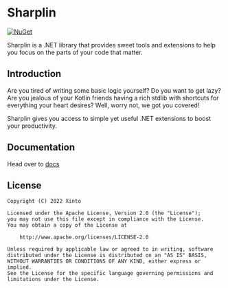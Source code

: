 ﻿# Sharplin
[![NuGet](https://img.shields.io/nuget/v/Xinto.Sharplin.svg)](https://www.nuget.org/packages/Xinto.Sharplin/)

Sharplin is a .NET library that provides sweet tools and extensions to help you focus on the parts of your code that matter.

Introduction
-----------
Are you tired of writing some basic logic yourself? Do you want to get lazy? Are you jealous of your Kotlin friends
having a rich stdlib with shortcuts for everything your heart desires? Well, worry not, we got you covered!

Sharplin gives you access to simple yet useful .NET extensions to boost your productivity.

Documentation
--------
Head over to [docs](Docs)

License
-------

```
Copyright (C) 2022 Xinto

Licensed under the Apache License, Version 2.0 (the "License");
you may not use this file except in compliance with the License.
You may obtain a copy of the License at

    http://www.apache.org/licenses/LICENSE-2.0

Unless required by applicable law or agreed to in writing, software
distributed under the License is distributed on an "AS IS" BASIS,
WITHOUT WARRANTIES OR CONDITIONS OF ANY KIND, either express or implied.
See the License for the specific language governing permissions and
limitations under the License.
```